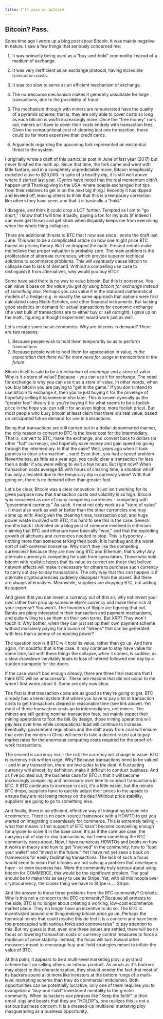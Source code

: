 ```yaml
---
title: I'll pass on bitcoin
---
```


## Bitcoin? Pass.

Some time ago I wrote up a blog post about Bitcoin. It was mainly
negative in nature. I saw a few things that seriously concerned me:

1. It was primarily being used as a "buy-and-hold" commodity instead
of a medium of exchange.

2. It was very inefficient as an exchange protocol, having incredible
transaction costs.

3. It was too slow to serve as an efficient mechanism of exchange.

4. The nonrecourse mechanism makes it generally unsuitable for large
transactions, due to the possibility of fraud.

5. The mechanism through with miners are remunerated have the quality
of a pyramid scheme; that is, they are only able to cover costs so
long as each bitcoin is worth increasingly more. Once the "free money"
runs out, miners will have to cover their costs entirely with transaction
fees. Given the computational cost of clearing just one transaction,
these could be far more expensive than credit cards.

6. Arguments regarding the upcoming fork represented an existential
threat to the system.

I originally wrote a draft of this particular post in June of last
year (2017) but never finished the math up. Since that time, the fork
came and went with little fanfare, and in a completely unpredictable
move, Bitcoin inexplicably rocketed close to $20,000. In spite of a
healthy dip, it is still well above where it started last
year. (Cynics have noted that the real momentum didn't happen until
Thanksgiving in the USA, where poeple exchanged hot tips from their
relatives to get in on the next big thing.) Recently it has dipped and
leveled off, leaving others to think that this is a temporary
correction like others they have seen, and that it is basically a
"hold."

I disagree, and think it could drop a LOT further. Tempted as I
am to "go short," I know that I will time it badly, paying a ton for
my puts (if indeed I can even get those) and get stuck when
illiquidity keeps me from exercising when the whole thing collapses.

There are additional threats to BTC that I now see since I wrote the
draft last June. This was to be a complicated article on how one might
price BTC based on pricing theory. But I've dropped the math.  Present
events make me believe that proper valuation is probably zero. The
main problem is the proliferation of alternate currencies, which
provide superior technical solutions to ecommerce problems. This will
_eventually_ cause bitcoin to collapse due to lack of demand. Without
a compelling use case to distinguish it from alternatives, why would
you buy BTC?

Some have said there is no way to value bitcoin. But this is
nonsense. You can value it base on _the value you get by using bitcoin
for exchange instead of something else_. Perhaps you can
value it in the standard mathematical models of a hedge; e.g. in
exactly the same approach that options were first calculated using
Black-Scholes, and other financial instruments. But lacking good
statistics on demand for actual transactions for economic exchange
(the vast bulk of transactions are to either buy or sell outright), I
gave up on the math, figuring a thought experiment would work just as well.

Let's restate some basic economics. Why are bitcoins in demand? There
are two reasons:
1. Because people wish to hold them temporarily so as to perform
transactions
2. Because people wish to hold them for appreciation in value, _in the
expectation that there will be more need for usage in transactions in
the future_

Bitcoin itself is said to be a mechanism of _exchange_ and a _store_
of value. Why is it a store of value? Because - you can use it for
exchange. The need for exchange *is* why you can use it as a store of
value.  In other words, when you buy bitcoin you are paying to "get in
the game." If you don't intend to use bitcoin to exchange it, then
you're just buying it for the privelege of hopefully selling it to
someone else later. This is known cynically as the "greater fool"
theory (i.e. you're buying it for what seems to be a foolish price in
the hope you can sell it for an even higher, more foolish price). But
most people who busy bitcoin at least claim that there is a real
value, based on anticipated future demand for use in transactions.

Being that transactions are still carried out in a dollar-denominated
manner, the only reason to convert to BTC is the lower cost for the
intermediary. That is, convert to BTC, make the exchange, and convert
back to dollars (or other "fiat" currency), and hopefully save money
and gain speed by going through the intermediary. Is that the case?
Well, years ago when it took pennies to clear a transaction... sure!
Even then, you had a speed problem. Nevertheless, as little as a year
ago, you could clear a transaction for less then a dollar if you were
willing to wait a few hours. But right now? When transaction costs
average $5 with hours of clearing time, a situation which has only
alleviated due to the temporary dip in currency value? With that going
on, there is no demand other than greater fool.

Let's be clear, Bitcoin was a clear innovation: it just isn't working
for its given purpose now that transaction costs and volatility is so
high. Bitcoin was concieved as one of many competing currencies -
competing with "government currency." As such, it must not only work
as a "store of value" - it must also work as well or better than the
other currencies one may come up with! And given the clearing times,
transaction cost, and huge power waste involved with BTC, it is hard
to see this is the case. Several months back I stumbled on a blog post
of someone involved in eitherium claiming that BTC and etherium have
basically "won," and that the exploding growth of altchains and
currencies needed to stop. This is hypocricy - nothing more than
someone talking their book. It is humbug and the worst sort of
self-centered nonsense. Why don't they like the competing currencies?
Because they are now long BTC and Etherium, that's why! Any alternate
currency is competing for cash from speculators. Those who hold
bitcoin with realistic hopes that its value os correct are those that
believe network effects will make it *necessary* for others to
purchase such currency to carry out day-to-day transactions. The only
way that this can happen is if alternate cryptocurrencies suddenly
disappear from the planet. But there are always
alternatives. Meanwhile, suppliers are _dropping_ BTC, not adding its
support.

And given that you can invent a currency out of thin air, why not
invent your own rather than prop up someone else's currency and make
them rich at your expense? You won't. The founders of Ripple are
figuring that out. Banks are pleny interested in their transaction and
payment mechanisms, and quite willing to use them on their own
terms. But XRP? They won't touch it. Why bother, when they can just
set up their own payment scheme without massively paying for a bunch
of "tokens" that can be generated with less than a penny of computing
power?

The question now is if BTC will _hold_ its value, rather than go
up. And here again, I'm doubtful that is the case. It may continue to
stay have value for some time, but with these things the collapse, when
it comes, is sudden, as a slow drawdown inevitably leads to loss of
interest followed one day by a sudden stampede for the doors.

If the case wasn't bad enough already, there are three final reasons
that I think BTC will be unsuccessful. These are reasons that did not
occur to me when I first wrote about it. Some are only now clear.

The first is that transaction costs are as good as they're going to
get. BTC already has a tiered system that where you have to pay a lot
in transaction costs to get transactions cleared in reasonable time
(see link above). Yet most of those transaction costs go to
intermediaries, not miners. The miners are still getting nominal
transaction fees, but mainly expect their mining operations to foot
the bill. By design, those mining operations will pay less over time
while compuational load will continue to increase. Eventually,
government regulations and the shift away from coal will ensure that
even the miners in China will need to take a decent-sized cut to pay
market rates for the enormous computing costs required for the
proof-of-work transactions.

The second is currency risk - the risk the currency will change in
value. BTC is currency risk written large. Why? Because transactions
need to be valued - and in any transaction, _there are two sides to
the deal_. A fluctuating currency will almost, by definition, make it
difficult to conduct business. And as I've pointed out, the business
case for BTC is that it will become increasingly compelling and
necessary over time to conduct transactions in BTC. If BTC continues
to increase in cost, it's a little easier, but the minute BTC drops,
suppliers have to quickly adjust their prices to the upside to ensure
they are not losing money on the deal! Without price stability,
suppliers are going to go to something else.

And finally, there is no efficient, effective way of integrating
bitcoin into ecommerce. There is no open-source framework with a HOWTO
to get you started on integrating it seamlessly for commerce. This is
extremely telling - what that means is that support of BTC hasn't
become compelling enough for anyone to solve it in the base case! It's
as if the core use case, the carrying out of day-to-day transactions,
isn't even something the BTC community cares about. Now, I have
numerous HOWTOs and books on how it works in theory and how to get
"involved" in the community, how to "load your wallet" and "invest in
the future." Yet I have not yet seen a book on frameworks for easily
facilitating transactions. The lack of such a focus would seem to mean
that bitcoins are not solving a problem that developers have - or even
business has. Were the community truly serious about using bitcoin for
COMMERCE, this would be the significant problem. The goal should be to
make this as easy to use as Stripe. Yet, with all this hoopla over
cryptocurrency, the closes thing we have to Stripe is.... Stripe.

And the answer to these three problems from the BTC community?
Crickets.  Why is this not a concern to the BTC community? Because all
protests to the side, BTC is no longer about creating a working,
low-cost ecommerce market place. They no longer have an incentive to
do so. The BTC is incentivized around one thing:_making bitcoin price
go up_. Perhaps the technical minds that could resolve this *do* feel
it is a concern and have been too preoccupied with various forks and
controversies" to pay attention to this. But my guess is that, even
one these issues are settled, there will be no focus on lowering
transaction costs or currency control measures to force a modicum of
price stability. Instead, the focus will turn
toward other measures meant to encourage buy-and-hold strategies meant
to inflate the value of BTC.

At this point, it appears to be a multi-level marketing ploy; a
pyramid scheme built on selling others an inferior product. As much as
it's backers may object to this characterization, they should ponder
the fact that most of its backers sound a lot more like investors at
the bottom rungs of a multi-level marketing scheme than they do commercial
middlemen. Both opportunities can be potentially lucrative; only one
of them requires you to evangelize a "buy-and-hold" investment
mentality to the greater community. When its backers use phrases like
"Keep the faith!" in their email .sigs and boasts that they are
"HOLDR"s, one realizes this is not a serious business concern. It is a
dressed-up multilevel marketing ploy masquerading as a business
opportunity.
